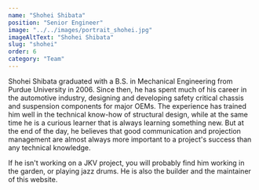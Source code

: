 ```yaml
---
name: "Shohei Shibata"
position: "Senior Engineer"
image: "../../images/portrait_shohei.jpg"
imageAltText: "Shohei Shibata"
slug: "shohei"
order: 6
category: "Team"
---
```


Shohei Shibata graduated with a B.S. in Mechanical Engineering from Purdue University in 2006. Since then, he has spent much of his career in the automotive industry, designing and developing safety critical chassis and suspension components for major OEMs. The experience has trained him well in the technical know-how of structural design, while at the same time he is a curious learner that is always learning something new. But at the end of the day, he believes that good communication and projection management are almost always more important to a project's success than any technical knowledge.

If he isn't working on a JKV project, you will probably find him working in the garden, or playing jazz drums. He is also the builder and the maintainer of this website.